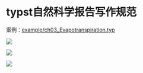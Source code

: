 # typst自然科学报告写作规范

案例：[example/ch03_Evapotranspiration.typ](example/ch03_Evapotranspiration.typ)

<!-- ![](./thumbnail.png) -->

![](./example/ch03_1.png)

![](./example/ch03_2.png)

![](./example/ch03_3.png)
